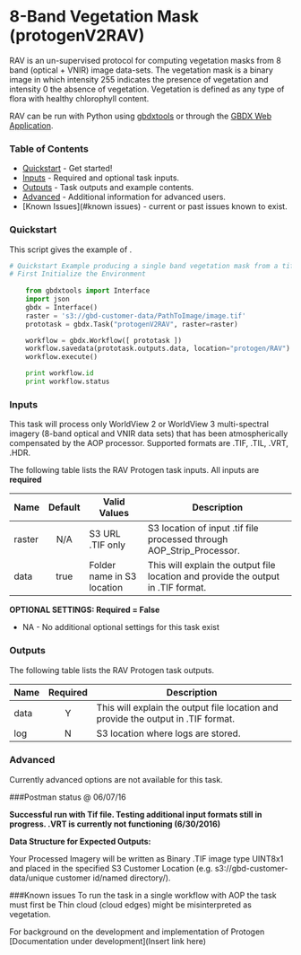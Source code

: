 # 8-Band Vegetation Mask (protogenV2RAV)

RAV is an un-supervised protocol for computing vegetation masks from 8 band (optical + VNIR) image data-sets. The vegetation mask is a binary image in which intensity 255 indicates the presence of vegetation and intensity 0 the absence of vegetation. Vegetation is defined as any type of flora with healthy chlorophyll content. 

RAV can be run with Python using   [gbdxtools](https://github.com/DigitalGlobe/gbdxtools) or through the [GBDX Web Application](https://gbdx.geobigdata.io/materials/).  

### Table of Contents
 * [Quickstart](#quickstart) - Get started!
 * [Inputs](#inputs) - Required and optional task inputs.
 * [Outputs](#outputs) - Task outputs and example contents.
 * [Advanced](#advanced) - Additional information for advanced users.
 * [Known Issues](#known issues) - current or past issues known to exist.

### Quickstart

This script gives the example of  .

```python
# Quickstart Example producing a single band vegetation mask from a tif file.
# First Initialize the Environment
	
	from gbdxtools import Interface 
    import json
    gbdx = Interface()
    raster = 's3://gbd-customer-data/PathToImage/image.tif'
    prototask = gbdx.Task("protogenV2RAV", raster=raster)

    workflow = gbdx.Workflow([ prototask ])  
    workflow.savedata(prototask.outputs.data, location="protogen/RAV")
    workflow.execute()

    print workflow.id
    print workflow.status
```
	
### Inputs

This task will process only WorldView 2 or WorldView 3 multi-spectral imagery (8-band optical and VNIR data sets) that has been atmospherically compensated by the AOP processor.  Supported formats are .TIF, .TIL, .VRT, .HDR.

The following table lists the RAV Protogen task inputs.
All inputs are **required**

Name                     |       Default         |        Valid Values             |   Description
-------------------------|:---------------------:|---------------------------------|-----------------
raster                   |          N/A          | S3 URL   .TIF only              | S3 location of input .tif file processed through AOP_Strip_Processor.
data                     |         true          | Folder name in S3 location      | This will explain the output file location and provide the output in .TIF format.

**OPTIONAL SETTINGS: Required = False**

* NA - No additional optional settings for this task exist


### Outputs

The following table lists the RAV Protogen task outputs.

Name | Required |   Description
-----|:--------:|-----------------
data |     Y    | This will explain the output file location and provide the output in .TIF format.
log  |     N    | S3 location where logs are stored.


### Advanced
Currently advanced options are not available for this task.

###Postman status @ 06/07/16

**Successful run with Tif file.  Testing additional input formats still in progress.  .VRT is currently not functioning (6/30/2016)**



**Data Structure for Expected Outputs:**

Your Processed Imagery will be written as Binary .TIF image type UINT8x1 and placed in the specified S3 Customer Location (e.g.  s3://gbd-customer-data/unique customer id/named directory/).  

###Known issues
To run the task in a single workflow with AOP the task must first be 
Thin cloud (cloud edges) might be misinterpreted as vegetation. 


For background on the development and implementation of  Protogen  [Documentation under development](Insert link here)


